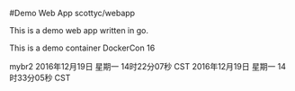 #Demo Web App
scottyc/webapp
 
This is a demo web app written in go.

This is a demo container DockerCon 16

mybr2
2016年12月19日 星期一 14时22分07秒 CST
2016年12月19日 星期一 14时33分05秒 CST
